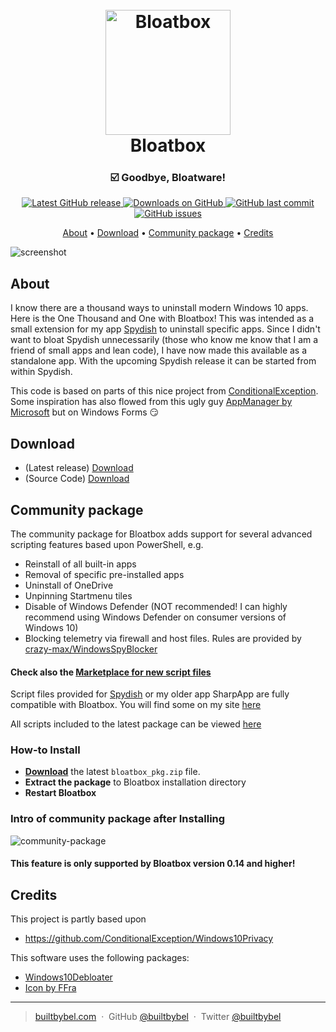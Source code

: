 
<h1 align="center">
  <br>
  <a href="http://www.builtbybel.com"><img src="https://github.com/builtbybel/bloatbox/blob/master/src/Bloatbox/bloatbox.ico" alt="Bloatbox" width="200"></a>
  <br>
  Bloatbox
  <br>
</h1>

<h3 align="center">☑️ Goodbye, Bloatware!</h3>

<p align="center">
<a href="https://github.com/builtbybel/bloatbox/releases/latest" target="_blank">
<img alt="Latest GitHub release" src="https://img.shields.io/github/release/builtbybel/bloatbox.svg?style=flat-square" />
</a>
	
<a href="https://github.com/builtbybel/burnbytes/releases" target="_blank">
<img alt="Downloads on GitHub" src="https://img.shields.io/github/downloads/builtbybel/bloatbox/total.svg?style=flat-square" />
</a>

<a href="https://github.com/builtbybel/bloatbox/commits/master">
<img src="https://img.shields.io/github/last-commit/builtbybel/bloatbox.svg?style=flat-square&logo=github&logoColor=white"
alt="GitHub last commit">
<a href="https://github.com/builtbybel/bloatbox/issues">
<img src="https://img.shields.io/github/issues-raw/builtbybel/bloatbox.svg?style=flat-square&logo=github&logoColor=white"
alt="GitHub issues">   
  
</p>

<p align="center">
  <a href="#about">About</a> •
  <a href="#download">Download</a> •
  <a href="#community-package">Community package</a> •
  <a href="#credits">Credits</a>
</p>

![screenshot](https://github.com/builtbybel/bloatbox/blob/master/assets/bloatbox.png)

## About

I know there are a thousand ways to uninstall modern Windows 10 apps. Here is the One Thousand and One with Bloatbox!
This was intended as a small extension for my app [Spydish](https://github.com/builtbybel/spydish) to uninstall specific apps. 
Since I didn't want to bloat Spydish unnecessarily (those who know me know that I am a friend of small apps and lean code), I have now made this available as a standalone app. With the upcoming Spydish release it can be started from within Spydish. 

This code is based on parts of this nice project from [ConditionalException](https://github.com/ConditionalException/Windows10Privacy). Some inspiration has also flowed from this ugly guy [AppManager by Microsoft](https://www.microsoft.com/p/app/9n8b6qf719pt) but on Windows Forms :smirk:

## Download

- (Latest release) [Download](https://github.com/builtbybel/bloatbox/releases)
- (Source Code) [Download](https://github.com/builtbybel/bloatbox/releases) 

## Community package
The community package for Bloatbox adds support for several advanced scripting features based upon PowerShell, e.g.
- Reinstall of all built-in apps
- Removal of specific pre-installed apps
- Uninstall of OneDrive 
- Unpinning Startmenu tiles 
- Disable of Windows Defender (NOT recommended! I can highly recommend using Windows Defender on consumer versions of Windows 10)
- Blocking telemetry via firewall and host files. Rules are provided by [crazy-max/WindowsSpyBlocker](https://github.com/crazy-max/WindowsSpyBlocker)
			  
#### Check also the [Marketplace for new script files](https://github.com/builtbybel/bloatbox/tree/master/marketplace)
Script files provided for [Spydish](https://github.com/builtbybel/spydish) or my older app SharpApp are fully compatible with Bloatbox. You will find some on my site [here](https://www.builtbybel.com/marketplace)

All scripts included to the latest package can be viewed [here](https://github.com/builtbybel/bloatbox/tree/master/marketplace)

### How-to Install
* **[Download](https://github.com/builtbybel/bloatbox/blob/master/marketplace/bloatbox_pkg-EXTRACT_FIRST.zip?raw=true)** the latest `bloatbox_pkg.zip` file.
* **Extract the package** to Bloatbox installation directory
* **Restart Bloatbox**

### Intro of community package after Installing

![community-package](https://github.com/builtbybel/bloatbox/blob/master/assets/bloatbox-pkg.gif)

#### This feature is only supported by Bloatbox version 0.14 and higher!

## Credits

This project is partly based upon 

- https://github.com/ConditionalException/Windows10Privacy

This software uses the following packages:

- [Windows10Debloater](https://github.com/Sycnex/Windows10Debloater)
- [Icon by FFra](https://www.deviantart.com/ffra/art/MAXIMAL-Icons-Updated-387287801)

---

> [builtbybel.com](https://www.builtbybel.com) &nbsp;&middot;&nbsp;
> GitHub [@builtbybel](https://github.com/builtbybel) &nbsp;&middot;&nbsp;
> Twitter [@builtbybel](https://twitter.com/builtbybel)

